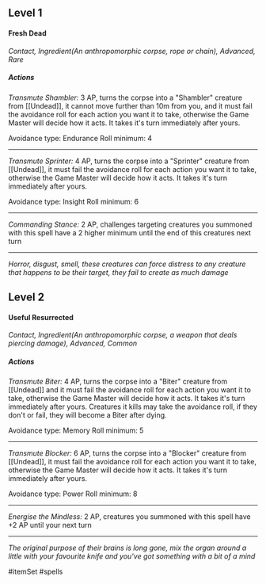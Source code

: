 ## Level 1
#### Fresh Dead
*Contact, Ingredient(An anthropomorphic corpse, rope or chain), Advanced, Rare*

##### Actions

*Transmute Shambler:* 3 AP, turns the corpse into a "Shambler" creature from [[Undead]], it cannot move further than 10m from you, and it must fail the avoidance roll for each action you want it to take, otherwise the Game Master will decide how it acts. It takes it's turn immediately after yours.

Avoidance type: Endurance
Roll minimum: 4

---

*Transmute Sprinter:* 4 AP, turns the corpse into a "Sprinter" creature from [[Undead]], it must fail the avoidance roll for each action you want it to take, otherwise the Game Master will decide how it acts. It takes it's turn immediately after yours.

Avoidance type: Insight
Roll minimum: 6

---

*Commanding Stance:* 2 AP, challenges targeting creatures you summoned with this spell have a 2 higher minimum until the end of this creatures next turn

---
*Horror, disgust, smell, these creatures can force distress to any creature that happens to be their target, they fail to create as much damage*

## Level 2
#### Useful Resurrected
*Contact, Ingredient(An anthropomorphic corpse, a weapon that deals piercing damage), Advanced, Common*

##### Actions

*Transmute Biter:* 4 AP, turns the corpse into a "Biter" creature from [[Undead]] and it must fail the avoidance roll for each action you want it to take, otherwise the Game Master will decide how it acts. It takes it's turn immediately after yours. Creatures it kills may take the avoidance roll, if they don't or fail, they will become a Biter after dying.

Avoidance type: Memory
Roll minimum: 5

---

*Transmute Blocker:* 6 AP, turns the corpse into a "Blocker" creature from [[Undead]], it must fail the avoidance roll for each action you want it to take, otherwise the Game Master will decide how it acts. It takes it's turn immediately after yours.

Avoidance type: Power
Roll minimum: 8

---

*Energise the Mindless:* 2 AP, creatures you summoned with this spell have +2 AP until your next turn

---
*The original purpose of their brains is long gone, mix the organ around a little with your favourite knife and you've got something with a bit of a mind*

#itemSet #spells 
